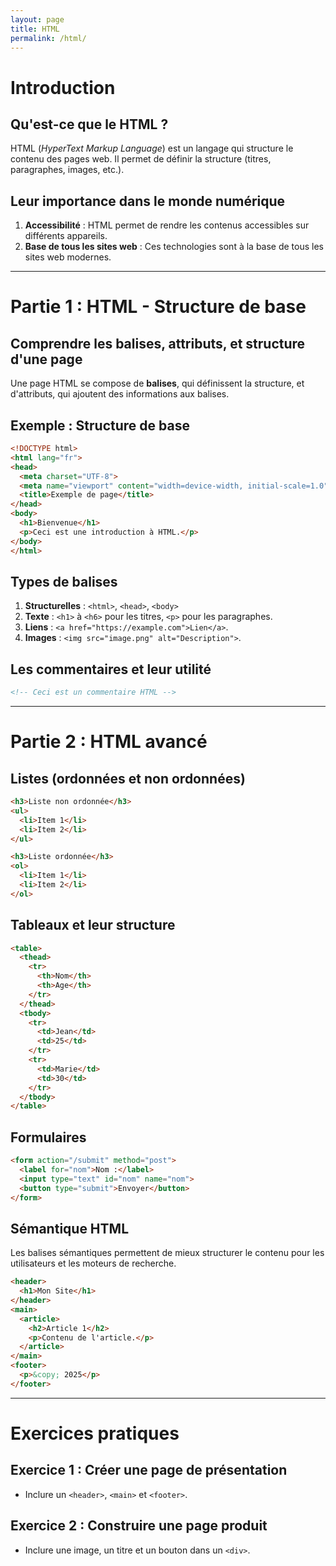 ```yaml
---
layout: page
title: HTML
permalink: /html/
---
```


# Introduction

## Qu'est-ce que le HTML ?
HTML (*HyperText Markup Language*) est un langage qui structure le contenu des pages web. Il permet de définir la structure (titres, paragraphes, images, etc.).

## Leur importance dans le monde numérique
1. **Accessibilité** : HTML permet de rendre les contenus accessibles sur différents appareils.
2. **Base de tous les sites web** : Ces technologies sont à la base de tous les sites web modernes.

---

# Partie 1 : HTML - Structure de base

## Comprendre les balises, attributs, et structure d'une page
Une page HTML se compose de **balises**, qui définissent la structure, et d'attributs, qui ajoutent des informations aux balises.

## Exemple : Structure de base
```html
<!DOCTYPE html>
<html lang="fr">
<head>
  <meta charset="UTF-8">
  <meta name="viewport" content="width=device-width, initial-scale=1.0">
  <title>Exemple de page</title>
</head>
<body>
  <h1>Bienvenue</h1>
  <p>Ceci est une introduction à HTML.</p>
</body>
</html>
```

## Types de balises
1. **Structurelles** : `<html>`, `<head>`, `<body>`
2. **Texte** : `<h1>` à `<h6>` pour les titres, `<p>` pour les paragraphes.
3. **Liens** : `<a href="https://example.com">Lien</a>`.
4. **Images** : `<img src="image.png" alt="Description">`.

## Les commentaires et leur utilité
```html
<!-- Ceci est un commentaire HTML -->
```

---

# Partie 2 : HTML avancé

## Listes (ordonnées et non ordonnées)
```html
<h3>Liste non ordonnée</h3>
<ul>
  <li>Item 1</li>
  <li>Item 2</li>
</ul>

<h3>Liste ordonnée</h3>
<ol>
  <li>Item 1</li>
  <li>Item 2</li>
</ol>
```

## Tableaux et leur structure
```html
<table>
  <thead>
    <tr>
      <th>Nom</th>
      <th>Age</th>
    </tr>
  </thead>
  <tbody>
    <tr>
      <td>Jean</td>
      <td>25</td>
    </tr>
    <tr>
      <td>Marie</td>
      <td>30</td>
    </tr>
  </tbody>
</table>
```

## Formulaires
```html
<form action="/submit" method="post">
  <label for="nom">Nom :</label>
  <input type="text" id="nom" name="nom">
  <button type="submit">Envoyer</button>
</form>
```

## Sémantique HTML
Les balises sémantiques permettent de mieux structurer le contenu pour les utilisateurs et les moteurs de recherche.
```html
<header>
  <h1>Mon Site</h1>
</header>
<main>
  <article>
    <h2>Article 1</h2>
    <p>Contenu de l'article.</p>
  </article>
</main>
<footer>
  <p>&copy; 2025</p>
</footer>
```

---

# Exercices pratiques

## Exercice 1 : Créer une page de présentation
- Inclure un `<header>`, `<main>` et `<footer>`.

## Exercice 2 : Construire une page produit
- Inclure une image, un titre et un bouton dans un `<div>`.
